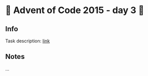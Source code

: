 # 🎄 Advent of Code 2015 - day 3 🎄

## Info

Task description: [link](https://adventofcode.com/2015/day/3)

## Notes

...